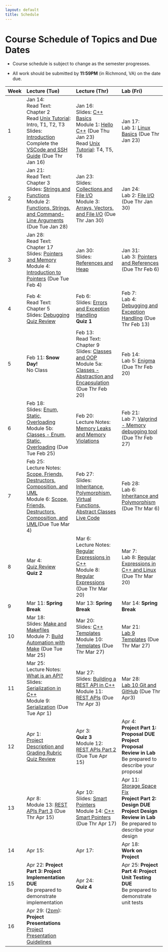 ```yaml
---
layout: default
title: Schedule
---
```


# Course Schedule of Topics and Due Dates

* Course schedule is subject to change as the semester progresses. 

* All work should be submitted by **11:59PM** (in Richmond, VA) on the date due.

| Week | Lecture (Tue)                              | Lecture (Thr)                                 | Lab (Fri)                                        |
| :--- | :---                                       | :---                                          | :---                                             |
| 1    | Jan 14: <br />Read Text: Chapter 2<br />Read [Unix Tutorial](https://users.cs.duke.edu/~alvy/courses/unixtut/): Intro, T1, T2, T3<br />Slides: [Introduction](lectures/01-Introduction.pdf) <br /> Complete the [VSCode and SSH Guide](guides/vscode-ssh.md) (Due Thr Jan 16)            | Jan 16: <br /> Slides: [C++ Basics](lectures/02-Language-Basics.pdf)<br /> Module 1: [Hello C++](modules/module1.md) (Due Thu Jan 23) <br />Read [Unix Tutorial](https://users.cs.duke.edu/~alvy/courses/unixtut/): T4, T5, T6                                      | Jan 17: <br />Lab 1: [Linux Basics](lab/1) (Due Thr Jan 23)                 |
| 2    | Jan  21: <br />Read Text: Chapter 3<br /> Slides: [Strings and Functions](lectures/03-Strings-Functions.pdf) <br/>Module 2: [Functions, Strings, and Command-Line Arguments](modules/module2.md) (Due Tue Jan 28)   | Jan  23: <br /> Slides: [Collections and File I/O](lectures/04-Collections-FileIO.pdf) <br/>Module 3: [Arrays, Vectors, and File I/O](modules/module3.md) (Due Thr Jan 30)     | Jan  24:  <br /> Lab 2: [File I/O](lab/2) (Due Thr Jan 30)        |
| 3    | Jan 28: <br />Read Text: Chapter 17 <br />Slides: [Pointers and Memory](lectures/05-Memory-Pointers.pdf)  <br/>Module 4: [Introduction to Pointers](modules/module4.md) (Due Tue Feb 4)      | Jan 30: <br />Slides: [References and Heap](lectures/06-References-Heap.pdf)      | Jan 31: <br />Lab 3: [Pointers and References](lab/3) (Due Thr Feb 6)         |
| 4    | Feb 4: <br />Read Text: Chapter 5 <br />Slides: [Debugging](lectures/07-Debugging.pdf) <br />[Quiz Review](lectures/quiz1-review.md)     | Feb 6: <br />Slides: [Errors and Exception Handling](lectures/08-Error-Handling.pdf)<br />**Quiz 1**          | Feb 7: <br />Lab 4: [Debugging and Exception Handling](labs/lab4.md)  (Due Thr Feb 13)          |
| 5    | Feb 11: **Snow Day!**  <br /> No Class    | Feb 13: <br />Read Text: Chapter 9 <br />Slides: [Classes and OOP](lectures/09-Classes-OOP.pdf) <br /> Module 5a: [Classes - Abstraction and Encapsulation](modules/module5a.md) (Due Thr Feb 20)      | Feb 14:  <br />Lab 5: [Enigma](labs/lab5.md) (Due Thr Feb 20)         |
| 6    | Feb 18: <br />Slides: [Enum, Static, Overloading](lectures/10-Class-Members.pdf) <br /> Module 5b: [Classes - Enum, Static, Overloading](modules/module5b.md) (Due Tue Feb 25)    | Feb 20: <br /> Lecture Notes: [Memory Leaks and Memory Violations](lectures/14)       | Feb 21: <br />Lab 7: [Valgrind - Memory debugging tool](labs/lab7.md) (Due Thr Feb 27)          |
| 7    | Feb 25: <br />Lecture Notes: [Scope, Friends, Destructors, Composition, and UML](lectures/11)<br /> Module 6: [Scope, Friends, Destructors, Composition, and UML](https://classroom.github.com/a/KjkNZ4NZ)(Due Tue Mar 4)    | Feb 27: <br />Slides: [Inheritance, Polymorphism, Virtual Functions, Abstract Classes](lectures/12-Inheritance-Polymorphism.pdf) <br />[Live Code]() | Feb 28: <br />Lab 6: [Inheritance and Polymorphism](lab/6) (Due Thr Mar 6)         |
| 8    | Mar  4: <br />[Quiz Review](lectures/quiz2-review.md) <br /> **Quiz 2**    | Mar 6:  <br /> Lecture Notes: [Regular Expressions in C++](lecture/16) <br /> Module 8: [Regular Expressions](https://classroom.github.com/a/8y1nKcxe) (Due Thr Mar 20)       | Mar 7: <br /> Lab 8: [Regular Expressions in C++ and Linux](labs/lab8.md) (Due Thr Mar 20)          |
| 9    | Mar 11:  **Spring Break**   | Mar 13:  **Spring Break**     | Mar 14:   **Spring Break**        |
| 10   | Mar 18: <br />Slides: [Make and Makefiles](lectures/15-Make-Makefiles.pdf)  <br /> Module 7: [Build Automation with Make](modules/module7.md) (Due Tue Mar 25)    | Mar 20: <br /> Slides: [C++ Templates](lectures/18-Templates.pdf) <br /> Module 10: [Templates](modules/module10.md) (Due Thr Mar 27)      | Mar 21: <br />[Lab 9 Templates](labs/lab9.md) (Due Thr Mar 27)          |
| 11   | Mar 25: <br /> Lecture Notes: [What is an API?](lecture/20) <br />Slides: [Serialization in C++](lectures/17-Serialization.pdf) <br /> Module 9: [Serialization](modules/module9.md) (Due Tue Apr 1)      | Mar 27: <br /> Slides: [Building a REST API in C++](lectures/19-REST-APIs.pdf) <br /> Module 11: [REST APIs](modules/module11.md) (Due Thr Apr 3)          | Mar 28: <br />[Lab 10 Git and GitHub](labs/lab10.md) (Due Thr Apr3)          |
| 12   | Apr 1: <br />  [Project Description and Grading Rubric](project) <br /> [Quiz Review](lectures/quiz3-review.md)        | Apr 3:<br />**Quiz 3**  <br /> Module 12: [REST APIs Part 2](modules/module12.md) (Due Tue Apr 15)      | Apr 4:  <br />**Project Part 1: Proposal DUE** <br />**Project Proposal Review in Lab** <br />Be prepared to describe your proposal          |
| 13   | Apr 8: <br /> Module 13: [REST APIs Part 3](modules/module13.md) (Due Thr Apr 15)      | Apr 10: <br /> Slides: [Smart Pointers](lectures/22-Smart-Pointers.pdf) <br /> Module 14: [C++ Smart Pointers](modules/module14.md) (Due Thr Apr 17)      | Apr 11:   <br />[Storage Space Fix](/guides/storage) <br />**Project Part 2: Design DUE**  <br />**Project Design Review in Lab** <br />Be prepared to describe your design        |
| 14   | Apr 15:     | Apr 17:       | Apr 18:  <br /> **Work on Project**          |
| 15   | Apr 22: **Project Part 3: Project Implementation DUE** <br />Be prepared to demonstrate implementation     | Apr 24: <br />**Quiz 4**          | Apr 25: **Project Part 4: Project Unit Testing DUE** <br />Be prepared to demonstrate unit tests          |
| 16   | Apr 29: (<u>2pm</u>):<br /> **Project Presentations**  <br />[Project Presentation Guidelines](presentation.md)   |             |                        |










